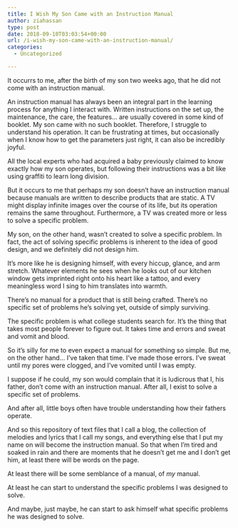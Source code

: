 ```yaml
---
title: I Wish My Son Came with an Instruction Manual
author: ziahassan
type: post
date: 2018-09-10T03:03:54+00:00
url: /i-wish-my-son-came-with-an-instruction-manual/
categories:
  - Uncategorized

---
```

It occurrs to me, after the birth of my son two weeks ago, that he did not come with an instruction manual.

An instruction manual has always been an integral part in the learning process for anything I interact with. Written instructions on the set up, the maintenance, the care, the features… are usually covered in some kind of booklet. My son came with no such booklet. Therefore, I struggle to understand his operation. It can be frustrating at times, but occasionally when I know how to get the parameters just right, it can also be incredibly joyful.

All the local experts who had acquired a baby previously claimed to know exactly how my son operates, but following their instructions was a bit like using graffiti to learn long division.

But it occurs to me that perhaps my son doesn’t have an instruction manual because manuals are written to describe products that are static. A TV might display infinite images over the course of its life, but its operation remains the same throughout. Furthermore, a TV was created more or less to solve a specific problem.

My son, on the other hand, wasn’t created to solve a specific problem. In fact, the act of solving specific problems is inherent to the idea of good design, and we definitely did not design him. 

It’s more like he is designing himself, with every hiccup, glance, and arm stretch. Whatever elements he sees when he looks out of our kitchen window gets imprinted right onto his heart like a tattoo, and every meaningless word I sing to him translates into warmth.

There’s no manual for a product that is still being crafted. There’s no specific set of problems he’s solving yet, outside of simply surviving. 

The specific problem is what college students search for. It’s the thing that takes most people forever to figure out. It takes time and errors and sweat and vomit and blood.

So it’s silly for me to even expect a manual for something so simple. But me, on the other hand… I’ve taken that time. I’ve made those errors. I’ve sweat until my pores were clogged, and I’ve vomited until I was empty. 

I suppose if he could, my son would complain that it is ludicrous that I, his father, don’t come with an instruction manual. After all, I exist to solve a specific set of problems. 

And after all, little boys often have trouble understanding how their fathers operate.

And so this repository of text files that I call a blog, the collection of melodies and lyrics that I call my songs, and everything else that I put my name on will become the instruction manual. So that when I’m tired and soaked in rain and there are moments that he doesn’t get me and I don’t get him, at least there will be words on the page.

At least there will be some semblance of a manual, of _my_ manual.

At least he can start to understand the specific problems I was designed to solve. 

And maybe, just maybe, he can start to ask himself what specific problems he was designed to solve.